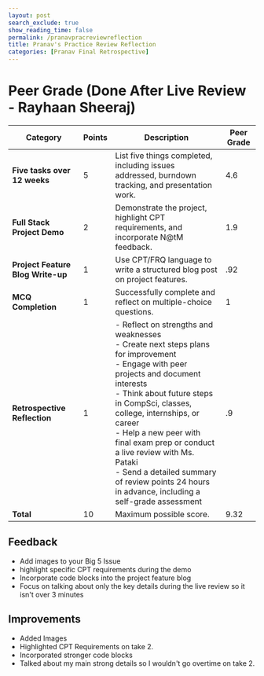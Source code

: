 ```yaml
---
layout: post 
search_exclude: true
show_reading_time: false
permalink: /pranavpracreviewreflection
title: Pranav's Practice Review Reflection
categories: [Pranav Final Retrospective]
---
```


# Peer Grade (Done After Live Review - Rayhaan Sheeraj)

| Category                          | Points | Description                                                                                                                                                       | Peer Grade |
| --------------------------------- | ------ | ----------------------------------------------------------------------------------------------------------------------------------------------------------------- | ---------- |
| **Five tasks over 12 weeks**      | 5      | List five things completed, including issues addressed, burndown tracking, and presentation work.                                                                 |        4.6   |
| **Full Stack Project Demo**       | 2      | Demonstrate the project, highlight CPT requirements, and incorporate N@tM feedback.                                                                              |    1.9        |
| **Project Feature Blog Write-up** | 1      | Use CPT/FRQ language to write a structured blog post on project features.                                                                                        |      .92      |
| **MCQ Completion**                | 1      | Successfully complete and reflect on multiple-choice questions.                                                                                                   |      1      |
| **Retrospective Reflection**      | 1      | - Reflect on strengths and weaknesses<br> - Create next steps plans for improvement<br> - Engage with peer projects and document interests<br> - Think about future steps in CompSci, classes, college, internships, or career<br> - Help a new peer with final exam prep or conduct a live review with Ms. Pataki<br> - Send a detailed summary of review points 24 hours in advance, including a self-grade assessment |      .9      |
| **Total**                         | 10     | Maximum possible score. | 9.32 |


## Feedback
- Add images to your Big 5 Issue
- highlight specific CPT requirements during the demo
- Incorporate code blocks into the project feature blog
- Focus on talking about only the key details during the live review so it isn't over 3 minutes

## Improvements
- Added Images
- Highlighted CPT Requirements on take 2.
- Incorporated stronger code blocks
- Talked about my main strong details so I wouldn't go overtime on take 2.
   


   
